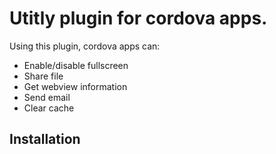 # Utitly plugin for cordova apps.

Using this plugin, cordova apps can:

- Enable/disable fullscreen
- Share file
- Get webview information
- Send email
- Clear cache

## Installation
